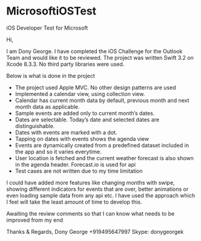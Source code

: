 # MicrosoftiOSTest
iOS Developer Test for Microsoft

Hi,

I am Dony George. I have completed the iOS Challenge for the Outlook Team and would like it to be reviewed. 
The project was written Swift 3.2 on Xcode 8.3.3. No third party libraries were used.

Below is what is done in the project

- The project used Apple MVC. No other design patterns are used
- Implemented a calendar view, using collection view.
- Calendar has current month data by default, previous month and next month data as applicable.
- Sample events are added only to current month’s  dates.
- Dates are selectable. Today’s date and selected dates are distinguishable.
- Dates with events are marked with a dot.
- Tapping on dates with events shows the agenda view
- Events are dynamically created from a predefined dataset included in the app and so it varies everytime.
- User location is fetched and the current weather forecast is also shown in the agenda header. Forecast.io is used for api
- Test cases are not written due to my time limitation

I could have added more features like changing months with swipe, showing different indicators for events that are over, better animations or even loading sample data from any api etc. I have used the approach which I feel will take the least amount of time to develop this.

Awaiting the review comments so that I can know what needs to be improved from my end

Thanks & Regards,
Dony George
+919495647997
Skype: donygeorgek

